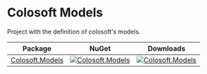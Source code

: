 # Colosoft Models

Project with the definition of colosoft's models.


| Package | NuGet | Downloads |
| ------- | ------------ | --------- |
| [Colosoft.Models](https://www.nuget.org/packages/Colosoft.Models/) | [![Colosoft.Models](https://img.shields.io/nuget/v/Colosoft.Models.svg)](https://www.nuget.org/packages/Colosoft.Models/) | [![Colosoft.Models](https://img.shields.io/nuget/dt/Colosoft.Models.svg)](https://www.nuget.org/packages/Colosoft.Models/) |
